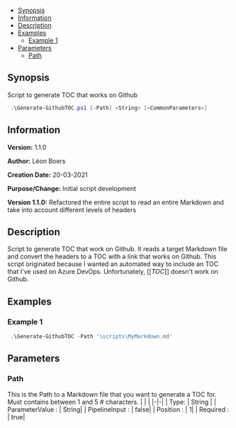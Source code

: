 - [Synopsis](#synopsis)
- [Information](#information)
- [Description](#description)
- [Examples](#examples)
     * [Example 1](#example-1)
- [Parameters](#parameters)
     * [Path](#path)
## Synopsis

Script to generate TOC that works on Github

```PowerShell
 .\Generate-GithubTOC.ps1 [-Path] <String> [<CommonParameters>]
```

## Information

**Version:**         1.1.0

**Author:**          Léon Boers

**Creation Date:**   20-03-2021

**Purpose/Change:**  Initial script development

**Version 1.1.0:**   Refactored the entire script to read an entire Markdown and take into account different levels of headers



## Description

Script to generate TOC that work on Github. It reads a target Markdown file and convert the headers to a TOC with a link that works on Github.
This script originated because I wanted an automated way to include an TOC that I've used on Azure DevOps. Unfortunately, [[_TOC_]] doesn't work on Github.


## Examples

### Example 1

```PowerShell
 .\Generate-GithubTOC -Path '\scripts\MyMarkdown.md'
```

## Parameters

### Path

This is the Path to a Markdown file that you want to generate a TOC for. Must contains between 1 and 5 # characters.
| | |
|-|-|
| Type: | String |
| ParameterValue : | String|
| PipelineInput : | false|
| Position : | 1|
| Required : | true|
